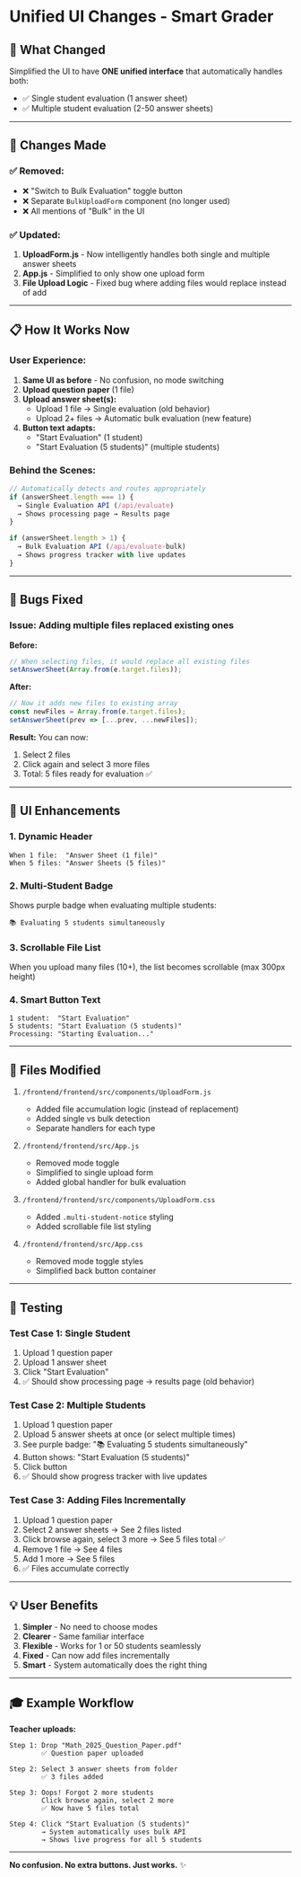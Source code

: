 # Unified UI Changes - Smart Grader

## 🎯 What Changed

Simplified the UI to have **ONE unified interface** that automatically handles both:
- ✅ Single student evaluation (1 answer sheet)
- ✅ Multiple student evaluation (2-50 answer sheets)

---

## 🔄 Changes Made

### ✅ Removed:
- ❌ "Switch to Bulk Evaluation" toggle button
- ❌ Separate `BulkUploadForm` component (no longer used)
- ❌ All mentions of "Bulk" in the UI

### ✅ Updated:
1. **UploadForm.js** - Now intelligently handles both single and multiple answer sheets
2. **App.js** - Simplified to only show one upload form
3. **File Upload Logic** - Fixed bug where adding files would replace instead of add

---

## 📋 How It Works Now

### User Experience:

1. **Same UI as before** - No confusion, no mode switching
2. **Upload question paper** (1 file)
3. **Upload answer sheet(s):**
   - Upload 1 file → Single evaluation (old behavior)
   - Upload 2+ files → Automatic bulk evaluation (new feature)
4. **Button text adapts:**
   - "Start Evaluation" (1 student)
   - "Start Evaluation (5 students)" (multiple students)

### Behind the Scenes:

```javascript
// Automatically detects and routes appropriately
if (answerSheet.length === 1) {
  → Single Evaluation API (/api/evaluate)
  → Shows processing page → Results page
}

if (answerSheet.length > 1) {
  → Bulk Evaluation API (/api/evaluate-bulk)
  → Shows progress tracker with live updates
}
```

---

## 🐛 Bugs Fixed

### **Issue:** Adding multiple files replaced existing ones

**Before:**
```javascript
// When selecting files, it would replace all existing files
setAnswerSheet(Array.from(e.target.files));
```

**After:**
```javascript
// Now it adds new files to existing array
const newFiles = Array.from(e.target.files);
setAnswerSheet(prev => [...prev, ...newFiles]);
```

**Result:** You can now:
1. Select 2 files
2. Click again and select 3 more files
3. Total: 5 files ready for evaluation ✅

---

## 🎨 UI Enhancements

### 1. **Dynamic Header**
```
When 1 file:  "Answer Sheet (1 file)"
When 5 files: "Answer Sheets (5 files)"
```

### 2. **Multi-Student Badge**
Shows purple badge when evaluating multiple students:
```
📚 Evaluating 5 students simultaneously
```

### 3. **Scrollable File List**
When you upload many files (10+), the list becomes scrollable (max 300px height)

### 4. **Smart Button Text**
```
1 student:  "Start Evaluation"
5 students: "Start Evaluation (5 students)"
Processing: "Starting Evaluation..."
```

---

## 📁 Files Modified

1. `/frontend/frontend/src/components/UploadForm.js`
   - Added file accumulation logic (instead of replacement)
   - Added single vs bulk detection
   - Separate handlers for each type

2. `/frontend/frontend/src/App.js`
   - Removed mode toggle
   - Simplified to single upload form
   - Added global handler for bulk evaluation

3. `/frontend/frontend/src/components/UploadForm.css`
   - Added `.multi-student-notice` styling
   - Added scrollable file list styling

4. `/frontend/frontend/src/App.css`
   - Removed mode toggle styles
   - Simplified back button container

---

## 🚀 Testing

### Test Case 1: Single Student
1. Upload 1 question paper
2. Upload 1 answer sheet
3. Click "Start Evaluation"
4. ✅ Should show processing page → results page (old behavior)

### Test Case 2: Multiple Students
1. Upload 1 question paper
2. Upload 5 answer sheets at once (or select multiple times)
3. See purple badge: "📚 Evaluating 5 students simultaneously"
4. Button shows: "Start Evaluation (5 students)"
5. Click button
6. ✅ Should show progress tracker with live updates

### Test Case 3: Adding Files Incrementally
1. Upload 1 question paper
2. Select 2 answer sheets → See 2 files listed
3. Click browse again, select 3 more → See 5 files total ✅
4. Remove 1 file → See 4 files
5. Add 1 more → See 5 files
6. ✅ Files accumulate correctly

---

## 💡 User Benefits

1. **Simpler** - No need to choose modes
2. **Clearer** - Same familiar interface
3. **Flexible** - Works for 1 or 50 students seamlessly
4. **Fixed** - Can now add files incrementally
5. **Smart** - System automatically does the right thing

---

## 🎓 Example Workflow

**Teacher uploads:**
```
Step 1: Drop "Math_2025_Question_Paper.pdf"
        ✅ Question paper uploaded

Step 2: Select 3 answer sheets from folder
        ✅ 3 files added

Step 3: Oops! Forgot 2 more students
        Click browse again, select 2 more
        ✅ Now have 5 files total

Step 4: Click "Start Evaluation (5 students)"
        → System automatically uses bulk API
        → Shows live progress for all 5 students
```

---

**No confusion. No extra buttons. Just works.** ✨

